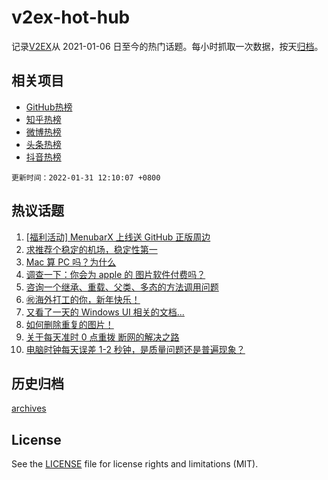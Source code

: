 # v2ex-hot-hub

 记录[V2EX](https://www.v2ex.com/)从 2021-01-06 日至今的热门话题。每小时抓取一次数据，按天[归档](archives)。
 
 ## 相关项目

- [GitHub热榜](https://github.com/snaildev/github-hot-hub)
- [知乎热榜](https://github.com/snaildev/zhihu-hot-hub)
- [微博热榜](https://github.com/snaildev/weibo-hot-hub)
- [头条热榜](https://github.com/snaildev/toutiao-hot-hub)
- [抖音热榜](https://github.com/snaildev/douyin-hot-hub)


 `更新时间：2022-01-31 12:10:07 +0800`

## 热议话题

1. [[福利活动] MenubarX 上线送 GitHub 正版周边](https://www.v2ex.com/t/831401)
1. [求推荐个稳定的机场，稳定性第一](https://www.v2ex.com/t/831414)
1. [Mac 算 PC 吗？为什么](https://www.v2ex.com/t/831434)
1. [调查一下：你会为 apple 的 图片软件付费吗？](https://www.v2ex.com/t/831422)
1. [咨询一个继承、重载、父类、多态的方法调用问题](https://www.v2ex.com/t/831432)
1. [㊗️海外打工的你，新年快乐！](https://www.v2ex.com/t/831417)
1. [又看了一天的 Windows UI 相关的文档...](https://www.v2ex.com/t/831456)
1. [如何删除重复的图片！](https://www.v2ex.com/t/831418)
1. [关于每天准时 0 点重拨 断网的解决之路](https://www.v2ex.com/t/831412)
1. [电脑时钟每天误差 1-2 秒钟，是质量问题还是普遍现象？](https://www.v2ex.com/t/831429)

## 历史归档

[archives](archives)

## License

See the [LICENSE](LICENSE) file for license rights and limitations (MIT).
